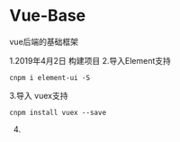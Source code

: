 # Vue-Base
vue后端的基础框架


1.2019年4月2日 构建项目
2.导入Element支持
```
cnpm i element-ui -S
```
3.导入 vuex支持
```
cnpm install vuex --save
```
4.